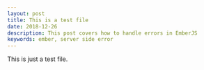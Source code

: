 ```yaml
---
layout: post
title: This is a test file
date: 2018-12-26
description: This post covers how to handle errors in EmberJS
keywords: ember, server side error
---
```

This is just a test file.
